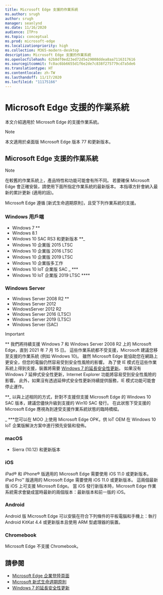 ```yaml
---
title: Microsoft Edge 支援的作業系統
ms.author: srugh
author: srugh
manager: seanlynd
ms.date: 11/16/2020
audience: ITPro
ms.topic: conceptual
ms.prod: microsoft-edge
ms.localizationpriority: high
ms.collection: M365-modern-desktop
description: Microsoft Edge 支援的作業系統
ms.openlocfilehash: 62b8df0ed23ed72d5e29008ddea8aa7116317616
ms.sourcegitcommit: fc0ac6bb6655d1f6e2de7c838f275779cd7a5de6
ms.translationtype: HT
ms.contentlocale: zh-TW
ms.lasthandoff: 11/17/2020
ms.locfileid: "11175166"
---
```

# Microsoft Edge 支援的作業系統

本文介紹適用於 Microsoft Edge 的支援作業系統。

> [!NOTE]
> 本文適用於桌面版 Microsoft Edge 版本 77 和更新版本。

## Microsoft Edge 支援的作業系統

> [!NOTE]
> 在較舊的作業系統上，產品特性和功能可能會有所不同。 若要確保 Microsoft Edge 會正確安裝，請使用下面所指定作業系統的最新版本。 本指導方針會納入最新的累計更新 (適用的話)。

Microsoft Edge 遵循 [新式生命週期原則]，且受下列作業系統的支援。

### Windows 用戶端

- Windows 7 **
- Windows 8.1
- Windows 10 SAC RS3 和更新版本 **_
- Windows 10 企業版 2015 LTSC
- Windows 10 企業版 2016 LTSC
- Windows 10 企業版 2019 LTSC
- Windows 10 企業版多工作
- Windows 10 IoT 企業版 SAC _ ***
- Windows 10 IoT 企業版 2019 LTSC ****



### Windows Server

- Windows Server 2008 R2 **
- Windows Server 2012
- WindowsServer 2012 R2
- Windows Server 2016 (LTSC)
- Windows Server 2019 (LTSC)
- Windows Server (SAC)

> [!IMPORTANT]
> ** 我們將持續支援 Windows 7 和 Windows Server 2008 R2 上的 Microsoft Edge，直到 2021 年 7 月 15 日。 這些作業系統都不受支援，Microsoft 建議您移至支援的作業系統 (例如 Windows 10)。 雖然 Microsoft Edge 能協助您在網路上更安全，但您的電腦仍然容易受到安全性風險的影響。 為了使 IE 模式在這些作業系統上得到支援，裝置將需要 [Windows 7 的延長安全性更新](https://support.microsoft.com/help/4527878/faq-about-extended-security-updates-for-windows-7)。 如果沒有 Windows 7 延伸式安全性更新，Internet Explorer 功能將容易受到安全性風險的影響。 此外，如果沒有透過延伸式安全性更新持續提供服務，IE 模式功能可能會停止運作。  
>
> **_ 以與上述相同的方式，針對不支援但支援 Microsoft Edge 的 Windows 10 SAC 版本，建議您儘快升級到支援的 Win10 SAC 發行。 在此狀態下受支援的 Microsoft Edge 應視為到達受支援作業系統狀態的臨時橋樑。
>
> _ ***您可以在 MOO 上使用 Microsoft Edge OPK，供 loT OEM 在 Windows 10 IoT 企業版解決方案中進行預先安裝和發佈。

### macOS

- Sierra (10.12) 和更新版本

### iOS

iPad&reg; 和 iPhone&reg; 版適用的 Microsoft Edge 需要使用 iOS 11.0 或更新版本。 iPad Pro&trade; 版適用的 Microsoft Edge 需要使用 iOS 11.0 或更新版本。 這兩個最新版 iOS 上可支援 Microsoft Edge。 當 iOS 發行新版本時，Microsoft Edge 作業系統需求會變成當時最新的兩個版本：最新版本和前一版的 iOS。

### Android

Android 版 Microsoft Edge 可以安裝在符合下列條件的平板電腦和手機上：執行 Android KitKat 4.4 或更新版本且使用 ARM 型處理器的裝置。

### Chromebook

Microsoft Edge 不支援 Chromebook。

## 請參閱

- [Microsoft Edge 企業登陸頁面](https://aka.ms/EdgeEnterprise)
- [Microsoft 新式生命週期原則](https://support.microsoft.com/help/30881/modern-lifecycle-policy)
- [Windows 7 的延長安全性更新](https://support.microsoft.com/help/4527878/faq-about-extended-security-updates-for-windows-7)
